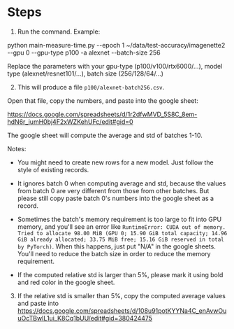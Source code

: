 # Steps

1. Run the command. Example:

python main-measure-time.py --epoch 1 ~/data/test-accuracy/imagenette2 --gpu 0 --gpu-type p100 -a alexnet --batch-size 256

Replace the parameters with your gpu-type (p100/v100/rtx6000/...), model type (alexnet/resnet101/...), batch size (256/128/64/...)

2. This will produce a file `p100/alexnet-batch256.csv`.

Open that file, copy the numbers, and paste into the google sheet:

https://docs.google.com/spreadsheets/d/1r2dfwMVD_5S8C_8em-hdN6r_iumH0bj4F2xWZKehUFc/edit#gid=0

The google sheet will compute the average and std of batches 1-10.

Notes:
- You might need to create new rows for a new model. Just follow the style of existing records.

- It ignores batch 0 when computing average and std, because the values from batch 0 are very different from those
from other batches. But please still copy paste batch 0's numbers into the google sheet as a record.

- Sometimes the batch's memory requirement is too large to fit into GPU memory, and you'll see an error like `RuntimeError: CUDA out of memory. Tried to allocate 98.00 MiB (GPU 0; 15.90 GiB total capacity; 14.96 GiB already allocated; 33.75 MiB free; 15.16 GiB reserved in total by PyTorch)`.  When this happens, just put "N/A" in the google sheets. You'll need to reduce the batch size in order to reduce the memory requirement.

- If the computed relative std is larger than 5%, please mark it using bold and red color in the google sheet.

3. If the relative std is smaller than 5%, copy the computed average values and paste into https://docs.google.com/spreadsheets/d/108u91potKYYNa4C_enAvwOuuOcTBwIL1ui_K8Cq1bUU/edit#gid=380424475